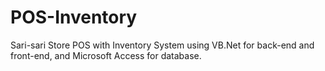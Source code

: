 # POS-Inventory

Sari-sari Store POS with Inventory System using VB.Net for back-end and front-end, and Microsoft Access for database.
